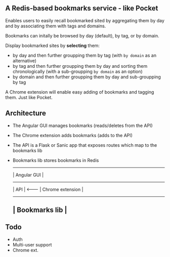 A Redis-based bookmarks service - like Pocket
---------------------------------------------

Enables users to easily recall bookmarked sited by aggregating them by day and 
by associating them with tags and domains.

Bookmarks can initally be browsed by day (default), by tag, or by domain.

Display bookmarked sites by __selecting__ them:

* by day and then further groupping them by tag (with `by domain` as an alternative)
* by tag and then further groupping them by day and sorting them chronologically (with a sub-groupping `by domain` as an option)
* by domain and then further groupping them by day and sub-groupping by tag


A Chrome extension will enable easy adding of bookmarks and tagging them. Just like Pocket.


Architecture
------------

* The Angular GUI manages bookmarks (reads/deletes from the API)
* The Chrome extension adds bookmarks (adds to the API)
* The API is a Flask or Sanic app that exposes routes which map to the bookmarks lib
* Bookmarks lib stores bookmarks in Redis

    -----------------
    |  Angular GUI  |
    -----------------      --------------------
    |      API      | <--- | Chrome extension |
    -----------------      --------------------
    | Bookmarks lib |
    -----------------


Todo
----

* Auth
* Multi-user support
* Chrome ext.
